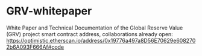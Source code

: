 # GRV-whitepaper
White Paper and Technical Documentation of the Global Reserve Value (GRV) project
smart contract address, collaborations already open:
https://optimistic.etherscan.io/address/0x19776a497a8D56E70629e6082702b6A093F666Af#code
